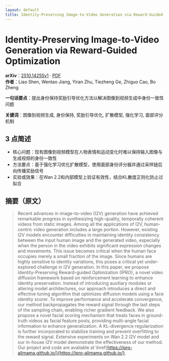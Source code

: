 ```yaml
---
layout: default
title: Identity-Preserving Image-to-Video Generation via Reward-Guided Optimization
---
```


# Identity-Preserving Image-to-Video Generation via Reward-Guided Optimization
**arXiv**：[2510.14255v1](https://arxiv.org/abs/2510.14255) · [PDF](https://arxiv.org/pdf/2510.14255.pdf)  
**作者**：Liao Shen, Wentao Jiang, Yiran Zhu, Tiezheng Ge, Zhiguo Cao, Bo Zheng  

**一句话要点**：提出身份保持奖励引导优化方法以解决图像到视频生成中身份一致性问题

**关键词**：图像到视频生成, 身份保持, 奖励引导优化, 扩散模型, 强化学习, 面部评分机制

## 3 点简述
- 核心问题：现有图像到视频模型在人物表情和运动变化时难以保持输入图像与生成视频的身份一致性
- 方法要点：基于强化学习优化扩散模型，使用面部身份评分器并通过采样链后向传播奖励信号
- 实验或效果：在Wan 2.2和内部模型上验证有效性，结合KL散度正则化防止过拟合

## 摘要（原文）

> Recent advances in image-to-video (I2V) generation have achieved remarkable
> progress in synthesizing high-quality, temporally coherent videos from static
> images. Among all the applications of I2V, human-centric video generation
> includes a large portion. However, existing I2V models encounter difficulties
> in maintaining identity consistency between the input human image and the
> generated video, especially when the person in the video exhibits significant
> expression changes and movements. This issue becomes critical when the human
> face occupies merely a small fraction of the image. Since humans are highly
> sensitive to identity variations, this poses a critical yet under-explored
> challenge in I2V generation. In this paper, we propose Identity-Preserving
> Reward-guided Optimization (IPRO), a novel video diffusion framework based on
> reinforcement learning to enhance identity preservation. Instead of introducing
> auxiliary modules or altering model architectures, our approach introduces a
> direct and effective tuning algorithm that optimizes diffusion models using a
> face identity scorer. To improve performance and accelerate convergence, our
> method backpropagates the reward signal through the last steps of the sampling
> chain, enabling richer gradient feedback. We also propose a novel facial
> scoring mechanism that treats faces in ground-truth videos as facial feature
> pools, providing multi-angle facial information to enhance generalization. A
> KL-divergence regularization is further incorporated to stabilize training and
> prevent overfitting to the reward signal. Extensive experiments on Wan 2.2 I2V
> model and our in-house I2V model demonstrate the effectiveness of our method.
> Our project and code are available at
> \href{https://ipro-alimama.github.io/}{https://ipro-alimama.github.io/}.

